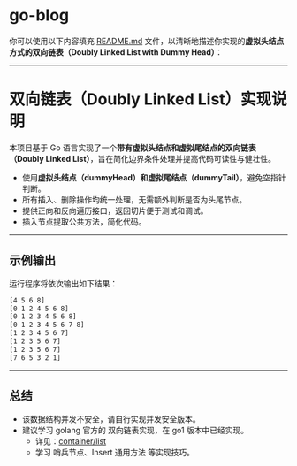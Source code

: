# go-blog

你可以使用以下内容填充 [README.md](file:///Users/Ypuyu/Desktop/workspace/Github/AcWing/README.md) 文件，以清晰地描述你实现的**虚拟头结点方式的双向链表（Doubly Linked List with Dummy Head）**：

---

# 双向链表（Doubly Linked List）实现说明

本项目基于 Go 语言实现了一个**带有虚拟头结点和虚拟尾结点的双向链表（Doubly Linked List）**，旨在简化边界条件处理并提高代码可读性与健壮性。

- 使用**虚拟头结点（dummyHead）和虚拟尾结点（dummyTail）**，避免空指针判断。
- 所有插入、删除操作均统一处理，无需额外判断是否为头尾节点。
- 提供正向和反向遍历接口，返回切片便于测试和调试。
- 插入节点提取公共方法，简化代码。

---

## 示例输出

运行程序将依次输出如下结果：
```bash
[4 5 6 8]
[0 1 2 4 5 6 8]
[0 1 2 3 4 5 6 8]
[0 1 2 3 4 5 6 7 8]
[1 2 3 4 5 6 7]
[1 2 3 5 6 7]
[1 2 3 5 6 7]
[7 6 5 3 2 1]
```

---

## 总结

- 该数据结构并发不安全，请自行实现并发安全版本。
- 建议学习 golang 官方的 双向链表实现，在 go1 版本中已经实现。
  - 详见：[container/list](https://pkg.go.dev/container/list@go1.24.4)
  - 学习 哨兵节点、Insert 通用方法 等实现技巧。